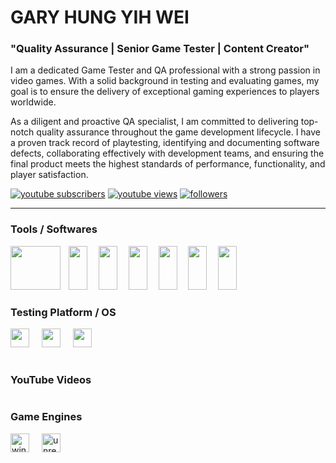 # GARY HUNG YIH WEI

### **"Quality Assurance | Senior Game Tester | Content Creator"**

I am a dedicated Game Tester and QA professional with a strong passion in video games. With a solid background in testing and evaluating games, my goal is to ensure the delivery of exceptional gaming experiences to players worldwide.

As a diligent and proactive QA specialist, I am committed to delivering top-notch quality assurance throughout the game development lifecycle. I have a proven track record of playtesting, identifying and documenting software defects, collaborating effectively with development teams, and ensuring the final product meets the highest standards of performance, functionality, and player satisfaction.

<!-- Social badges section -->
<p align="left">
  <a href="https://www.youtube.com/c/UCmkt8fd9weSvuUe-_iug_Wg?sub_confirmation=1">
    <img alt="youtube subscribers" title="Subscribe to my YouTube channel"
      src="https://custom-icon-badges.demolab.com/youtube/channel/subscribers/UCmkt8fd9weSvuUe-_iug_Wg?color=%23E05D44&logo=video&logoColor=white&style=for-the-badge&labelColor=CE4630"/></a>
  
  <a href="https://www.youtube.com/channel/UCmkt8fd9weSvuUe-_iug_Wg">
    <img alt="youtube views" title="YouTube views"
      src="https://custom-icon-badges.demolab.com/youtube/channel/views/UCmkt8fd9weSvuUe-_iug_Wg?color=%23E1AD0E&logo=eye&logoColor=white&style=for-the-badge&labelColor=C79600"/></a>
    
  <a href="https://github.com/Perfectus99?tab=followers">
    <img alt="followers" title="Follow me on Github"
      src="https://custom-icon-badges.demolab.com/github/followers/Perfectus99?color=236ad3&labelColor=1155ba&style=for-the-badge&logo=person-add&label=Follow&logoColor=white"/></a>
</p>

---
### Tools / Softwares
<img height="70" width="80" src="https://cdn.simpleicons.org/apachejmeter/D22128" /></a>
<img width="5" />
<img height="70" width="30" src="https://cdn.simpleicons.org/trello/#0052CC" /></a>
<img width="10" />
<img height="70" width="30" src="https://cdn.simpleicons.org/asana/#F06A6A" /></a>
<img width="10" />
<img height="70" width="30" src="https://cdn.simpleicons.org/jirasoftware/0052CC" /></a>
<img width="10" />
<img height="70" width="30" src="https://cdn.simpleicons.org/microsoftexcel/#217346" /></a>
<img width="10" />
<img height="70" width="30" src="https://cdn.simpleicons.org/microsoftword/#2B579A" /></a>
<img width="10" />
<img height="70" width="30" src="https://cdn.simpleicons.org/microsoftpowerpoint/#B7472A" /></a>

### Testing Platform / OS
<img height="30" width="30" src="https://cdn.simpleicons.org/android/3DDC84" /></a>
<img width="12" />
<img height="30" width="30" src="https://cdn.simpleicons.org/apple/white" /></a>
<img width="12" />
<img height="30" width="30" src="https://cdn.simpleicons.org/windows/00A2ED" /></a>

#
### YouTube Videos
<!-- BEGIN YOUTUBE-CARDS -->
<!-- END YOUTUBE-CARDS -->

#
### Game Engines
<div align="left">
  <img src="https://img.shields.io/badge/Unity-FFFFFF?logo=windows&logoColor=black&style=for-the-badge" height="30" alt="windows logo"  />
  <img width="12" />
  <img src="https://img.shields.io/badge/Unreal Engine-0E1128?logo=unrealengine&logoColor=white&style=for-the-badge" height="30" alt="unrealengine logo"  />
</div>

###



<br clear="both">

###
